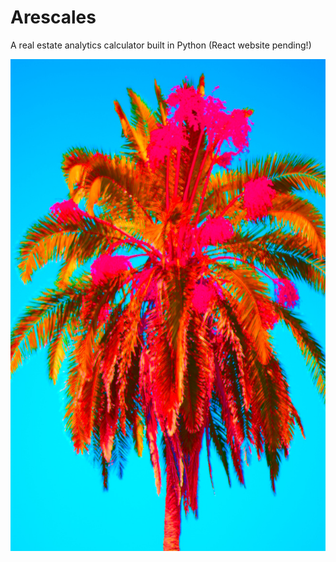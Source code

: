 # Arescales
A real estate analytics calculator built in Python (React website pending!)

![Arescales](assets/arescales.jpg)
